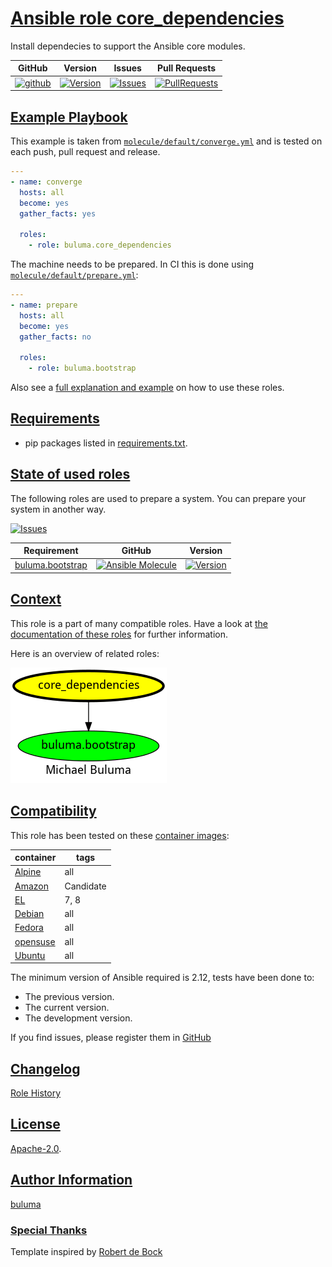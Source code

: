 # [Ansible role core_dependencies](#core_dependencies)

Install dependecies to support the Ansible core modules.

|GitHub|Version|Issues|Pull Requests|
|------|-------|------|-------------|
|[![github](https://github.com/buluma/ansible-role-core_dependencies/actions/workflows/molecule.yml/badge.svg)](https://github.com/buluma/ansible-role-core_dependencies/actions/workflows/molecule.yml)|[![Version](https://img.shields.io/github/release/buluma/ansible-role-core_dependencies.svg)](https://github.com/buluma/ansible-role-core_dependencies/releases/)|[![Issues](https://img.shields.io/github/issues/buluma/ansible-role-core_dependencies.svg)](https://github.com/buluma/ansible-role-core_dependencies/issues/)|[![PullRequests](https://img.shields.io/github/issues-pr-closed-raw/buluma/ansible-role-core_dependencies.svg)](https://github.com/buluma/ansible-role-core_dependencies/pulls/)|

## [Example Playbook](#example-playbook)

This example is taken from [`molecule/default/converge.yml`](https://github.com/buluma/ansible-role-core_dependencies/blob/master/molecule/default/converge.yml) and is tested on each push, pull request and release.

```yaml
---
- name: converge
  hosts: all
  become: yes
  gather_facts: yes

  roles:
    - role: buluma.core_dependencies
```

The machine needs to be prepared. In CI this is done using [`molecule/default/prepare.yml`](https://github.com/buluma/ansible-role-core_dependencies/blob/master/molecule/default/prepare.yml):

```yaml
---
- name: prepare
  hosts: all
  become: yes
  gather_facts: no

  roles:
    - role: buluma.bootstrap
```

Also see a [full explanation and example](https://buluma.github.io/how-to-use-these-roles.html) on how to use these roles.


## [Requirements](#requirements)

- pip packages listed in [requirements.txt](https://github.com/buluma/ansible-role-core_dependencies/blob/master/requirements.txt).

## [State of used roles](#state-of-used-roles)

The following roles are used to prepare a system. You can prepare your system in another way.

[![Issues](https://img.shields.io/github/issues/buluma/ansible-role-core_dependencies.svg)](https://github.com/buluma/ansible-role-core_dependencies/issues/)

| Requirement | GitHub | Version |
|-------------|--------|--------|
|[buluma.bootstrap](https://galaxy.ansible.com/buluma/bootstrap)|[![Ansible Molecule](https://github.com/buluma/ansible-role-bootstrap/actions/workflows/molecule.yml/badge.svg)](https://github.com/buluma/ansible-role-bootstrap/actions/workflows/molecule.yml)|[![Version](https://img.shields.io/github/release/buluma/ansible-role-bootstrap.svg)](https://github.com/shadowwalker/ansible-role-bootstrap)|

## [Context](#context)

This role is a part of many compatible roles. Have a look at [the documentation of these roles](https://buluma.github.io/) for further information.

Here is an overview of related roles:

![dependencies](https://raw.githubusercontent.com/buluma/ansible-role-core_dependencies/png/requirements.png "Dependencies")

## [Compatibility](#compatibility)

This role has been tested on these [container images](https://hub.docker.com/u/buluma):

|container|tags|
|---------|----|
|[Alpine](https://hub.docker.com/repository/docker/buluma/alpine/general)|all|
|[Amazon](https://hub.docker.com/repository/docker/buluma/amazonlinux/general)|Candidate|
|[EL](https://hub.docker.com/repository/docker/buluma/enterpriselinux/general)|7, 8|
|[Debian](https://hub.docker.com/repository/docker/buluma/debian/general)|all|
|[Fedora](https://hub.docker.com/repository/docker/buluma/fedora/general)|all|
|[opensuse](https://hub.docker.com/repository/docker/buluma/opensuse/general)|all|
|[Ubuntu](https://hub.docker.com/repository/docker/buluma/ubuntu/general)|all|

The minimum version of Ansible required is 2.12, tests have been done to:

- The previous version.
- The current version.
- The development version.

If you find issues, please register them in [GitHub](https://github.com/buluma/ansible-role-core_dependencies/issues)

## [Changelog](#changelog)

[Role History](https://github.com/buluma/ansible-role-core_dependencies/blob/master/CHANGELOG.md)

## [License](#license)

[Apache-2.0](https://github.com/buluma/ansible-role-core_dependencies/blob/master/LICENSE).

## [Author Information](#author-information)

[buluma](https://buluma.github.io/)


### [Special Thanks](#special-thanks)

Template inspired by [Robert de Bock](https://github.com/robertdebock)
